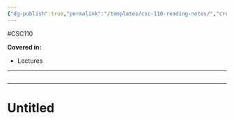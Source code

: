```yaml
---
{"dg-publish":true,"permalink":"/templates/csc-110-reading-notes/","created":"2023-11-18T21:36:58.327-05:00","updated":"2023-11-18T21:37:11.381-05:00"}
---
```


#CSC110

**Covered in:**
- Lectures
---
```table-of-contents
```
---
# Untitled